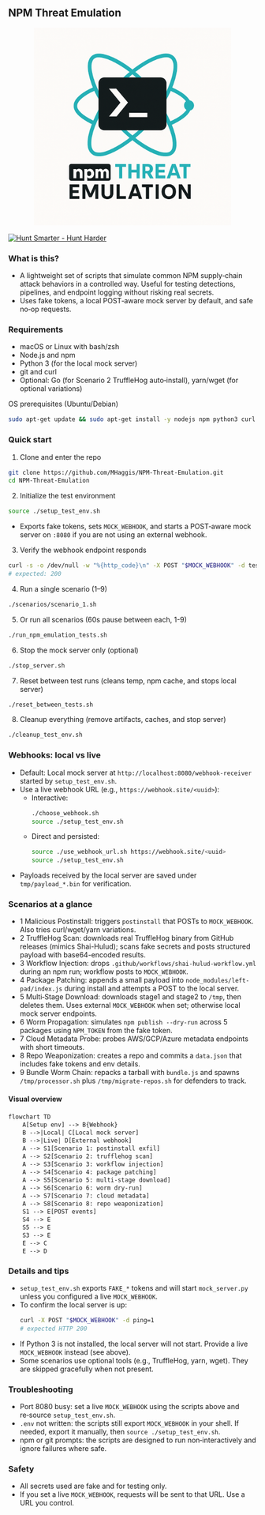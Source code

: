 ## NPM Threat Emulation

<div align="center">
  <img src="logo/npmthreatem.png" alt="NPM Threat Emulation" width="400">
</div>

[![Hunt Smarter - Hunt Harder](https://camo.githubusercontent.com/2893aea77575eefbedb5ac982227a13e6881d46430d1f184b0d7547dfce5801c/68747470733a2f2f696d672e736869656c64732e696f2f62616467652f48756e745f536d61727465722d48756e745f4861726465722d637269746963616c)](https://github.com/MHaggis/NPM-Threat-Emulation)


### What is this?
- A lightweight set of scripts that simulate common NPM supply‑chain attack behaviors in a controlled way. Useful for testing detections, pipelines, and endpoint logging without risking real secrets.
- Uses fake tokens, a local POST‑aware mock server by default, and safe no‑op requests.

### Requirements
- macOS or Linux with bash/zsh
- Node.js and npm
- Python 3 (for the local mock server)
- git and curl
- Optional: Go (for Scenario 2 TruffleHog auto‑install), yarn/wget (for optional variations)

OS prerequisites (Ubuntu/Debian)

```bash
sudo apt-get update && sudo apt-get install -y nodejs npm python3 curl netcat
```

### Quick start
1) Clone and enter the repo

```bash
git clone https://github.com/MHaggis/NPM-Threat-Emulation.git
cd NPM-Threat-Emulation
```

2) Initialize the test environment

```bash
source ./setup_test_env.sh
```

- Exports fake tokens, sets `MOCK_WEBHOOK`, and starts a POST‑aware mock server on `:8080` if you are not using an external webhook.

3) Verify the webhook endpoint responds

```bash
curl -s -o /dev/null -w "%{http_code}\n" -X POST "$MOCK_WEBHOOK" -d test=1
# expected: 200
```

4) Run a single scenario (1–9)

```bash
./scenarios/scenario_1.sh
```

5) Or run all scenarios (60s pause between each, 1-9)

```bash
./run_npm_emulation_tests.sh
```

6) Stop the mock server only (optional)

```bash
./stop_server.sh
```

7) Reset between test runs (cleans temp, npm cache, and stops local server)

```bash
./reset_between_tests.sh
```

8) Cleanup everything (remove artifacts, caches, and stop server)

```bash
./cleanup_test_env.sh
```

### Webhooks: local vs live
- Default: Local mock server at `http://localhost:8080/webhook-receiver` started by `setup_test_env.sh`.
- Use a live webhook URL (e.g., `https://webhook.site/<uuid>`):
  - Interactive:
    ```bash
    ./choose_webhook.sh
    source ./setup_test_env.sh
    ```
  - Direct and persisted:
    ```bash
    source ./use_webhook_url.sh https://webhook.site/<uuid>
    source ./setup_test_env.sh
    ```
- Payloads received by the local server are saved under `tmp/payload_*.bin` for verification.

### Scenarios at a glance
- 1 Malicious Postinstall: triggers `postinstall` that POSTs to `MOCK_WEBHOOK`. Also tries curl/wget/yarn variations.
- 2 TruffleHog Scan: downloads real TruffleHog binary from GitHub releases (mimics Shai-Hulud); scans fake secrets and posts structured payload with base64-encoded results.
- 3 Workflow Injection: drops `.github/workflows/shai-hulud-workflow.yml` during an npm run; workflow posts to `MOCK_WEBHOOK`.
- 4 Package Patching: appends a small payload into `node_modules/left-pad/index.js` during install and attempts a POST to the local server.
- 5 Multi‑Stage Download: downloads stage1 and stage2 to `/tmp`, then deletes them. Uses external `MOCK_WEBHOOK` when set; otherwise local mock server endpoints.
- 6 Worm Propagation: simulates `npm publish --dry-run` across 5 packages using `NPM_TOKEN` from the fake token.
- 7 Cloud Metadata Probe: probes AWS/GCP/Azure metadata endpoints with short timeouts.
- 8 Repo Weaponization: creates a repo and commits a `data.json` that includes fake tokens and env details.
- 9 Bundle Worm Chain: repacks a tarball with `bundle.js` and spawns `/tmp/processor.sh` plus `/tmp/migrate-repos.sh` for defenders to track.

#### Visual overview

```mermaid
flowchart TD
    A[Setup env] --> B{Webhook}
    B -->|Local| C[Local mock server]
    B -->|Live| D[External webhook]
    A --> S1[Scenario 1: postinstall exfil]
    A --> S2[Scenario 2: trufflehog scan]
    A --> S3[Scenario 3: workflow injection]
    A --> S4[Scenario 4: package patching]
    A --> S5[Scenario 5: multi-stage download]
    A --> S6[Scenario 6: worm dry-run]
    A --> S7[Scenario 7: cloud metadata]
    A --> S8[Scenario 8: repo weaponization]
    S1 --> E[POST events]
    S4 --> E
    S5 --> E
    S3 --> E
    E --> C
    E --> D
```

### Details and tips
- `setup_test_env.sh` exports `FAKE_*` tokens and will start `mock_server.py` unless you configured a live `MOCK_WEBHOOK`.
- To confirm the local server is up:
  ```bash
  curl -X POST "$MOCK_WEBHOOK" -d ping=1
  # expected HTTP 200
  ```
- If Python 3 is not installed, the local server will not start. Provide a live `MOCK_WEBHOOK` instead (see above).
- Some scenarios use optional tools (e.g., TruffleHog, yarn, wget). They are skipped gracefully when not present.

### Troubleshooting
- Port 8080 busy: set a live `MOCK_WEBHOOK` using the scripts above and re‑source `setup_test_env.sh`.
- `.env` not written: the scripts still export `MOCK_WEBHOOK` in your shell. If needed, export it manually, then `source ./setup_test_env.sh`.
- npm or git prompts: the scripts are designed to run non‑interactively and ignore failures where safe.

### Safety
- All secrets used are fake and for testing only.
- If you set a live `MOCK_WEBHOOK`, requests will be sent to that URL. Use a URL you control.